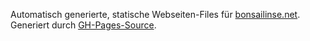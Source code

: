 Automatisch generierte, statische Webseiten-Files für [bonsailinse.net](https://bonsailinse.net). Generiert durch [GH-Pages-Source](https://github.com/Bonsailinse/GH-Pages-Source).
